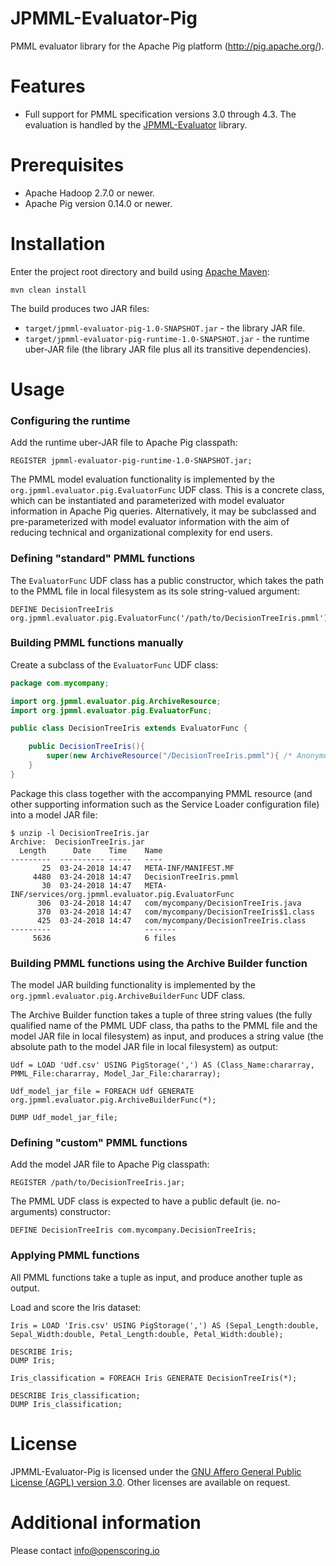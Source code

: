 JPMML-Evaluator-Pig
===================

PMML evaluator library for the Apache Pig platform (http://pig.apache.org/).

# Features #

* Full support for PMML specification versions 3.0 through 4.3. The evaluation is handled by the [JPMML-Evaluator](https://github.com/jpmml/jpmml-evaluator) library.

# Prerequisites #

* Apache Hadoop 2.7.0 or newer.
* Apache Pig version 0.14.0 or newer.

# Installation #

Enter the project root directory and build using [Apache Maven](http://maven.apache.org/):
```
mvn clean install
```

The build produces two JAR files:

* `target/jpmml-evaluator-pig-1.0-SNAPSHOT.jar` - the library JAR file.
* `target/jpmml-evaluator-pig-runtime-1.0-SNAPSHOT.jar` - the runtime uber-JAR file (the library JAR file plus all its transitive dependencies).

# Usage #

### Configuring the runtime ###

Add the runtime uber-JAR file to Apache Pig classpath:
```
REGISTER jpmml-evaluator-pig-runtime-1.0-SNAPSHOT.jar;
```

The PMML model evaluation functionality is implemented by the `org.jpmml.evaluator.pig.EvaluatorFunc` UDF class. This is a concrete class, which can be instantiated and parameterized with model evaluator information in Apache Pig queries. Alternatively, it may be subclassed and pre-parameterized with model evaluator information with the aim of reducing technical and organizational complexity for end users.

### Defining "standard" PMML functions ###

The `EvaluatorFunc` UDF class has a public constructor, which takes the path to the PMML file in local filesystem as its sole string-valued argument:
```
DEFINE DecisionTreeIris org.jpmml.evaluator.pig.EvaluatorFunc('/path/to/DecisionTreeIris.pmml');
```

### Building PMML functions manually ###

Create a subclass of the `EvaluatorFunc` UDF class:
```Java
package com.mycompany;

import org.jpmml.evaluator.pig.ArchiveResource;
import org.jpmml.evaluator.pig.EvaluatorFunc;

public class DecisionTreeIris extends EvaluatorFunc {

	public DecisionTreeIris(){
		super(new ArchiveResource("/DecisionTreeIris.pmml"){ /* Anonymous inner class */ });
	}
}
```
Package this class together with the accompanying PMML resource (and other supporting information such as the Service Loader configuration file) into a model JAR file:
```
$ unzip -l DecisionTreeIris.jar
Archive:  DecisionTreeIris.jar
  Length      Date    Time    Name
---------  ---------- -----   ----
       25  03-24-2018 14:47   META-INF/MANIFEST.MF
     4480  03-24-2018 14:47   DecisionTreeIris.pmml
       30  03-24-2018 14:47   META-INF/services/org.jpmml.evaluator.pig.EvaluatorFunc
      306  03-24-2018 14:47   com/mycompany/DecisionTreeIris.java
      370  03-24-2018 14:47   com/mycompany/DecisionTreeIris$1.class
      425  03-24-2018 14:47   com/mycompany/DecisionTreeIris.class
---------                     -------
     5636                     6 files
```

### Building PMML functions using the Archive Builder function ###

The model JAR building functionality is implemented by the `org.jpmml.evaluator.pig.ArchiveBuilderFunc` UDF class.

The Archive Builder function takes a tuple of three string values (the fully qualified name of the PMML UDF class, tha paths to the PMML file and the model JAR file in local filesystem) as input, and produces a string value (the absolute path to the model JAR file in local filesystem) as output:
```
Udf = LOAD 'Udf.csv' USING PigStorage(',') AS (Class_Name:chararray, PMML_File:chararray, Model_Jar_File:chararray);

Udf_model_jar_file = FOREACH Udf GENERATE org.jpmml.evaluator.pig.ArchiveBuilderFunc(*);

DUMP Udf_model_jar_file;
```

### Defining "custom" PMML functions ###

Add the model JAR file to Apache Pig classpath:
```
REGISTER /path/to/DecisionTreeIris.jar;
```

The PMML UDF class is expected to have a public default (ie. no-arguments) constructor:
```
DEFINE DecisionTreeIris com.mycompany.DecisionTreeIris;
```

### Applying PMML functions ###

All PMML functions take a tuple as input, and produce another tuple as output.

Load and score the Iris dataset:
```
Iris = LOAD 'Iris.csv' USING PigStorage(',') AS (Sepal_Length:double, Sepal_Width:double, Petal_Length:double, Petal_Width:double);

DESCRIBE Iris;
DUMP Iris;

Iris_classification = FOREACH Iris GENERATE DecisionTreeIris(*);

DESCRIBE Iris_classification;
DUMP Iris_classification;
```

# License #

JPMML-Evaluator-Pig is licensed under the [GNU Affero General Public License (AGPL) version 3.0](http://www.gnu.org/licenses/agpl-3.0.html). Other licenses are available on request.

# Additional information #

Please contact [info@openscoring.io](mailto:info@openscoring.io)
